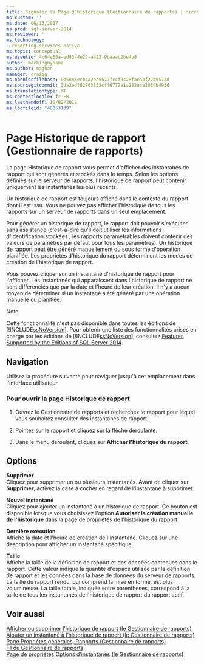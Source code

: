 ```yaml
---
title: Signaler la Page d’historique (Gestionnaire de rapports) | Microsoft Docs
ms.custom: ''
ms.date: 06/13/2017
ms.prod: sql-server-2014
ms.reviewer: ''
ms.technology:
- reporting-services-native
ms.topic: conceptual
ms.assetid: 4c64e58a-ed83-4e29-a422-9baaac2be4b8
author: markingmyname
ms.author: maghan
manager: craigg
ms.openlocfilehash: 0b5865ecbca2ea5577fccf0c28faeabf27b9573d
ms.sourcegitcommit: 3da2edf82763852cff6772a1a282ace3034b4936
ms.translationtype: MT
ms.contentlocale: fr-FR
ms.lasthandoff: 10/02/2018
ms.locfileid: "48053139"
---
```

# <a name="report-history-page-report-manager"></a>Page Historique de rapport (Gestionnaire de rapports)
  La page Historique de rapport vous permet d'afficher des instantanés de rapport qui sont générés et stockés dans le temps. Selon les options définies sur le serveur de rapports, l'historique de rapport peut contenir uniquement les instantanés les plus récents.  
  
 Un historique de rapport est toujours affiché dans le contexte du rapport dont il est issu. Vous ne pouvez pas afficher l'historique de tous les rapports sur un serveur de rapports dans un seul emplacement.  
  
 Pour générer un historique de rapport, le rapport doit pouvoir s'exécuter sans assistance (c'est-à-dire qu'il doit utiliser les informations d'identification stockées ; les rapports paramétrables doivent contenir des valeurs de paramètres par défaut pour tous les paramètres). Un historique de rapport peut être généré manuellement ou sous forme d'opération planifiée. Les propriétés d'historique du rapport déterminent les modes de création de l'historique de rapport.  
  
 Vous pouvez cliquer sur un instantané d'historique de rapport pour l'afficher. Les instantanés qui apparaissent dans l'historique de rapport ne sont différenciés que par la date et l'heure de leur création. Il n'y a aucun moyen de déterminer si un instantané a été généré par une opération manuelle ou planifiée.  
  
> [!NOTE]  
>  Cette fonctionnalité n'est pas disponible dans toutes les éditions de [!INCLUDE[ssNoVersion](../includes/ssnoversion-md.md)]. Pour obtenir une liste des fonctionnalités prises en charge par les éditions de [!INCLUDE[ssNoVersion](../includes/ssnoversion-md.md)], consultez [Features Supported by the Editions of SQL Server 2014](../../2014/getting-started/features-supported-by-the-editions-of-sql-server-2014.md).  
  
## <a name="navigation"></a>Navigation  
 Utilisez la procédure suivante pour naviguer jusqu'à cet emplacement dans l'interface utilisateur.  
  
### <a name="to-open-the-report-history-page"></a>Pour ouvrir la page Historique de rapport  
  
1.  Ouvrez le Gestionnaire de rapports et recherchez le rapport pour lequel vous souhaitez consulter des instantanés de rapport.  
  
2.  Pointez sur le rapport et cliquez sur la flèche déroulante.  
  
3.  Dans le menu déroulant, cliquez sur **Afficher l'historique du rapport**.  
  
## <a name="options"></a>Options  
 **Supprimer**  
 Cliquez pour supprimer un ou plusieurs instantanés. Avant de cliquer sur **Supprimer**, activez la case à cocher en regard de l'instantané à supprimer.  
  
 **Nouvel instantané**  
 Cliquez pour ajouter un instantané à un historique de rapport. Ce bouton est disponible lorsque vous choisissez l'option **Autoriser la création manuelle de l'historique** dans la page de propriétés de l'historique du rapport.  
  
 **Dernière exécution**  
 Affiche la date et l'heure de création de l'instantané. Cliquez sur une description pour afficher un instantané spécifique.  
  
 **Taille**  
 Affiche la taille de la définition de rapport et des données contenues dans le rapport. Cette valeur indique la quantité d'espace utilisée par la définition de rapport et les données dans la base de données du serveur de rapports. La taille du rapport rendu, qui comprend la mise en forme, est plus volumineuse. La taille totale, indiquée entre parenthèses, correspond à la taille de tous les instantanés de l'historique de rapport du rapport actif.  
  
## <a name="see-also"></a>Voir aussi  
 [Afficher ou supprimer l’historique de rapport &#40;le Gestionnaire de rapports&#41;](../../2014/reporting-services/view-or-delete-report-history-report-manager.md)   
 [Ajouter un instantané à l’historique de rapport &#40;le Gestionnaire de rapports&#41;](report-server/add-a-snapshot-to-report-history-report-manager.md)   
 [Page Propriétés générales, Rapports &#40;Gestionnaire de rapports&#41;](../../2014/reporting-services/general-properties-page-reports-report-manager.md)   
 [F1 du Gestionnaire de rapports](../../2014/reporting-services/report-manager-f1-help.md)   
 [Page de propriétés Options d’instantanés &#40;le Gestionnaire de rapports&#41;](../../2014/reporting-services/snapshot-options-properties-page-report-manager.md)  
  
  
